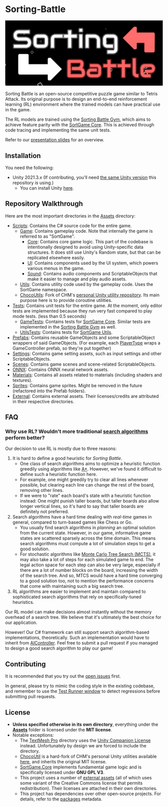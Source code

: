 # Sorting-Battle

![](/Media/logo.png)

Sorting Battle is an open-source competitive puzzle game similar to Tetris Attack. Its original purpose is to design an end-to-end reinforcement learning (RL) environment where the trained models can have practical use in the game.

The RL models are trained using the [Sorting Battle Gym](https://github.com/jerry20091103/Sorting-Battle-Python), which aims to achieve feature parity with the [SortGame Core](/Assets/Scripts/Game/Core/). This is achieved through code tracing and implementing the same unit tests.

Refer to our [presentation slides](https://docs.google.com/presentation/d/1EthJHoBGDKr_O8OhGpC6bvZwa7gPInu2nyNB6ULWm18/edit?usp=sharing) for an overview.

## Installation
You need the following:
* Unity 2021.3.x (If contributing, you'll need [the same Unity version](/ProjectSettings/ProjectVersion.txt) this repository is using.)
    * You can install Unity [here](https://unity.com/download).

## Repository Walkthrough
Here are the most important directories in the [Assets](/Assets/) directory:
* [Scripts](/Assets/Scripts/): Contains the C# source code for the entire game.
    * [Game](/Assets/Scripts/Game/): Contains gameplay code. Note that internally the game is referred to as "SortGame".
        * [Core](/Assets/Scripts/Game/Core/): Contains core game logic. This part of the codebase is intentionally designed to avoid using Unity-specific data structures. It does still use Unity's Random state, but that can be replicated elsewhere easily.
        * [UI](/Assets/Scripts/Game/UI/): Contains components used by the UI system, which powers various menus in the game.
        * [Sound](/Assets/Scripts/Game/Sound/): Contains audio components and ScriptableObjects that make it easier to manage and play audio assets.
    * [Utils](/Assets/Scripts/Utils/): Contains utility code used by the gameplay code. Uses the SortGame namespace.
    * [ChocoUtils](/Assets/Scripts/ChocoUtil/): Fork of CHM's [personal Unity utility repository](https://github.com/chocola-mint/ChocoUtil). Its main purpose here is to provide coroutine utilities.
* [Tests](/Assets/Tests/): Contains unit tests for the entire game. At the moment, only editor tests are implemented because they run very fast compared to play mode tests. (less than 0.5 seconds)
    * [GameTests](/Assets/Tests/GameTests/): Contains tests for [SortGame Core](/Assets/Scripts/Game/Core/). Similar tests are implemented in the [Sorting Battle Gym](https://github.com/jerry20091103/Sorting-Battle-Python) as well.
    * [UtilsTests](/Assets/Tests/UtilsTests/): Contains tests for [SortGame Utils](/Assets/Scripts/Utils/).
* [Prefabs](/Assets/Prefabs/): Contains reusable GameObjects and some ScriptableObject wrappers of said GameObjects. (For example, each [PlayerType](/Assets/Scripts/Game/Controllers/PlayerType.cs) wraps a GameController prefab, so they're put together)
* [Settings](/Assets/Settings/): Contains game setting assets, such as input settings and other ScriptableObjects.
* [Scenes](/Assets/Scenes/): Contains game scenes and scene-related ScriptableObjects.
* [ONNX](/Assets/ONNX/): Contains ONNX neural network assets.
* [Materials](/Assets/Materials/): Contains all assets related to materials (including shaders and textures).
* [Sprites](/Assets/Sprites/): Contains game sprites. Might be removed in the future (refactored into the Prefab folders).
* [External](/Assets/External/): Contains external assets. Their licenses/credits are attributed in their respective directories.

## FAQ
### Why use RL? Wouldn't more traditional [search algorithms](https://en.wikipedia.org/wiki/Search_algorithm) perform better?
Our decision to use RL is mostly due to three reasons:
1. It is hard to define a good heuristic for *Sorting Battle*.
   * One class of search algorithms aims to optimize a heuristic function greedily using algorithms like [A*](https://en.wikipedia.org/wiki/A*_search_algorithm). However, we've found it difficult to define such a heuristic function here. 
   * For example, one might greedily try to clear all lines whenever possible, but clearing each line can change the rest of the board, removing other lines.
   * If we were to "rate" each board's state with a heuristic function instead: One might punish taller boards, but taller boards also allow longer vertical lines, so it's hard to say that taller boards are definitely not preferred.
2. Search algorithms have a hard time dealing with *real-time* games in general, compared to turn-based games like Chess or Go.
   * You usually find search algorithms in *planning* an optimal solution from the current state. However, in our game, informative game states are scattered sparsely across the time domain. This means search algorithms must compute a lot of simulation steps to get a good solution.
   * For stochastic algorithms like [Monte Carlo Tree Search (MCTS)](https://en.wikipedia.org/wiki/Monte_Carlo_tree_search), it may also take a lot of steps for each simulated game to end. The legal action space for each step can also be very large, especially if there are a lot of number blocks on the board, increasing the width of the search tree. And so, MTCS would have a hard time converging to a good solution too, not to mention the performance concerns that come with maintaining such a big search tree.
3. RL algorithms are easier to implement and maintain compared to sophisticated search algorithms that rely on specifically-tuned heuristics.

Our RL model can make decisions almost instantly without the memory overhead of a search tree. We believe that it's ultimately the best choice for our application.

However! Our C# framework can still support search algorithm-based implementations, theoretically. Such an implementation would have to inherit from [AIController](/Assets/Scripts/Game/Controllers/AIController.cs). Feel free to submit a pull request if you managed to design a good search algorithm to play our game!

## Contributing

It is recommended that you try out the [open issues](https://github.com/chocola-mint/Sorting-Battle/issues) first.

In general, please try to mimic the coding style in the existing codebase, and remember to use the [Test Runner window](https://docs.unity3d.com/Manual/testing-editortestsrunner.html) to detect regressions before submitting pull requests.

## License

* **Unless specified otherwise in its own directory**, everything under the **[Assets](/Assets/)** folder is licensed under the **MIT license**.
* Notable exceptions:
    * The [TextMesh Pro](/Assets/TextMesh%20Pro/) directory uses the [Unity Companion License](https://unity.com/legal/licenses/unity-companion-license) instead. Unfortunately by design we are forced to include the directory.
    * [ChocoUtil](/Assets/Scripts/ChocoUtil/) is a hard-fork of CHM's personal Unity utilities available [here](https://github.com/chocola-mint/ChocoUtil), and inherits the original MIT license.
    * [SortGame.Core](/Assets/Scripts/Game/Core/) implements fundamental game logic and is specifically licensed under **GNU GPL V3**.
    * This project uses a number of [external assets](/Assets/External/) (all of which uses some variant of the Creative Commons license that permits redistribution). Their licenses are attached in their own directories.
    * This project has dependencies over other open-source projects. For details, refer to the [packages](/Packages/packages-lock.json) metadata.
